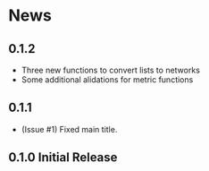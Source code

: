 # News

## 0.1.2
* Three new functions to convert lists to networks
* Some additional alidations for metric functions

## 0.1.1 
* (Issue #1) Fixed main title.

## 0.1.0 Initial Release
